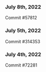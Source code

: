 ### July 8th, 2022

Commit #57812

### July 5th, 2022

Commit #314353


### July 4th, 2022

Commit #72281
